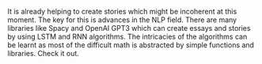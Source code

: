 It is already helping to create stories which might be incoherent at this moment. The key for this is advances in the NLP field.
There are many libraries like Spacy and OpenAI GPT3 which can create essays and stories by using LSTM and RNN algorithms. The intricacies of the algorithms can be learnt as most of the difficult math is abstracted by simple functions and libraries.
Check it out.